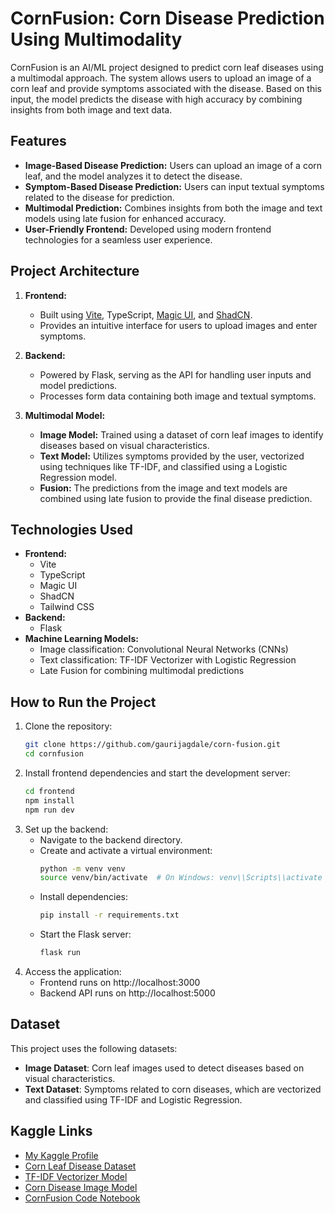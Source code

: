 # CornFusion: Corn Disease Prediction Using Multimodality

CornFusion is an AI/ML project designed to predict corn leaf diseases using a multimodal approach. The system allows users to upload an image of a corn leaf and provide symptoms associated with the disease. Based on this input, the model predicts the disease with high accuracy by combining insights from both image and text data.

## Features
- **Image-Based Disease Prediction:** Users can upload an image of a corn leaf, and the model analyzes it to detect the disease.
- **Symptom-Based Disease Prediction:** Users can input textual symptoms related to the disease for prediction.
- **Multimodal Prediction:** Combines insights from both the image and text models using late fusion for enhanced accuracy.
- **User-Friendly Frontend:** Developed using modern frontend technologies for a seamless user experience.

## Project Architecture
1. **Frontend:**
   - Built using [Vite](https://vitejs.dev/), TypeScript, [Magic UI](https://magic.design/), and [ShadCN](https://shadcn.dev/).
   - Provides an intuitive interface for users to upload images and enter symptoms.

2. **Backend:**
   - Powered by Flask, serving as the API for handling user inputs and model predictions.
   - Processes form data containing both image and textual symptoms.

3. **Multimodal Model:**
   - **Image Model:** Trained using a dataset of corn leaf images to identify diseases based on visual characteristics.
   - **Text Model:** Utilizes symptoms provided by the user, vectorized using techniques like TF-IDF, and classified using a Logistic Regression model.
   - **Fusion:** The predictions from the image and text models are combined using late fusion to provide the final disease prediction.

## Technologies Used
- **Frontend:**
  - Vite
  - TypeScript
  - Magic UI
  - ShadCN
  - Tailwind CSS
- **Backend:**
  - Flask
- **Machine Learning Models:**
  - Image classification: Convolutional Neural Networks (CNNs)
  - Text classification: TF-IDF Vectorizer with Logistic Regression
  - Late Fusion for combining multimodal predictions

## How to Run the Project
1. Clone the repository:
   ```bash
   git clone https://github.com/gaurijagdale/corn-fusion.git
   cd cornfusion
2. Install frontend dependencies and start the development server:
    ```bash
    cd frontend
    npm install
    npm run dev
3. Set up the backend:
   - Navigate to the backend directory.
   - Create and activate a virtual environment:
     ```bash
     python -m venv venv
     source venv/bin/activate  # On Windows: venv\\Scripts\\activate
    - Install dependencies:
      ```bash
      pip install -r requirements.txt
    - Start the Flask server:
      ```bash
      flask run
4. Access the application:
   - Frontend runs on http://localhost:3000
   - Backend API runs on http://localhost:5000

## Dataset

This project uses the following datasets:

- **Image Dataset**: Corn leaf images used to detect diseases based on visual characteristics.
- **Text Dataset**: Symptoms related to corn diseases, which are vectorized and classified using TF-IDF and Logistic Regression.

## Kaggle Links

- [My Kaggle Profile](https://www.kaggle.com/gaurijagdale11)  
- [Corn Leaf Disease Dataset](https://www.kaggle.com/datasets/gaurijagdale11/corn-leaf-disease)  
- [TF-IDF Vectorizer Model](https://www.kaggle.com/models/gaurijagdale11/tfidf_vectorizer)  
- [Corn Disease Image Model](https://www.kaggle.com/models/gaurijagdale11/corn-disease-model)  
- [CornFusion Code Notebook](https://www.kaggle.com/code/gaurijagdale11/cornfusion-main)  

